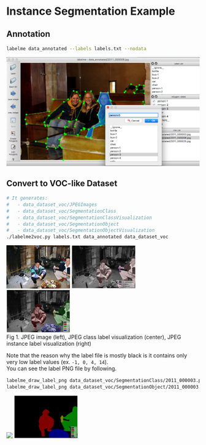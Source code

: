 # Instance Segmentation Example

## Annotation

```bash
labelme data_annotated --labels labels.txt --nodata
```

![](.readme/annotation.jpg)

## Convert to VOC-like Dataset

```bash
# It generates:
#   - data_dataset_voc/JPEGImages
#   - data_dataset_voc/SegmentationClass
#   - data_dataset_voc/SegmentationClassVisualization
#   - data_dataset_voc/SegmentationObject
#   - data_dataset_voc/SegmentationObjectVisualization
./labelme2voc.py labels.txt data_annotated data_dataset_voc
```

<img src="data_dataset_voc/JPEGImages/2011_000003.jpg" width="33%" /> <img src="data_dataset_voc/SegmentationClassVisualization/2011_000003.jpg" width="33%" /> <img src="data_dataset_voc/SegmentationObjectVisualization/2011_000003.jpg" width="33%" />  
Fig 1. JPEG image (left), JPEG class label visualization (center), JPEG instance label visualization (right)


Note that the reason why the label file is mostly black is it contains only very low label values (ex. `-1, 0, 4, 14`).  
You can see the label PNG file by following.

```bash
labelme_draw_label_png data_dataset_voc/SegmentationClass/2011_000003.png   # left
labelme_draw_label_png data_dataset_voc/SegmentationObject/2011_000003.png  # right
```

<img src=".readme/draw_label_png_class.jpg" width="33%" /> <img src=".readme/draw_label_png_object.jpg" width="33%" />
